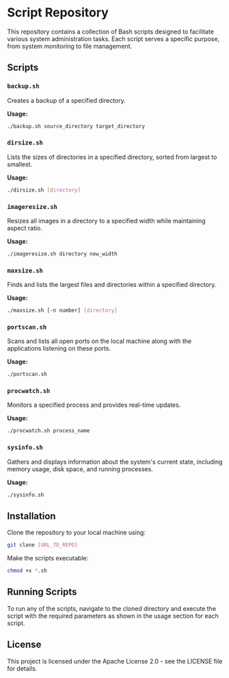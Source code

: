 # Script Repository

This repository contains a collection of Bash scripts designed to facilitate various system administration tasks. Each script serves a specific purpose, from system monitoring to file management.

## Scripts

### `backup.sh`

Creates a backup of a specified directory.

**Usage:**
```bash
./backup.sh source_directory target_directory
```

### `dirsize.sh`

Lists the sizes of directories in a specified directory, sorted from largest to smallest.

**Usage:**
```bash
./dirsize.sh [directory]
```

### `imageresize.sh`

Resizes all images in a directory to a specified width while maintaining aspect ratio.

**Usage:**
```bash
./imageresize.sh directory new_width
```

### `maxsize.sh`

Finds and lists the largest files and directories within a specified directory.

**Usage:**
```bash
./maxsize.sh [-n number] [directory]
```

### `portscan.sh`

Scans and lists all open ports on the local machine along with the applications listening on these ports.

**Usage:**
```bash
./portscan.sh
```

### `procwatch.sh`

Monitors a specified process and provides real-time updates.

**Usage:**
```bash
./procwatch.sh process_name
```

### `sysinfo.sh`

Gathers and displays information about the system's current state, including memory usage, disk space, and running processes.

**Usage:**
```bash
./sysinfo.sh
```

## Installation

Clone the repository to your local machine using:

```bash
git clone [URL_TO_REPO]
```

Make the scripts executable:

```bash
chmod +x *.sh
```

## Running Scripts

To run any of the scripts, navigate to the cloned directory and execute the script with the required parameters as shown in the usage section for each script.

## License

This project is licensed under the Apache License 2.0 - see the LICENSE file for details.